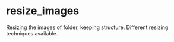 # resize_images
Resizing the images of folder, keeping structure. Different resizing techniques available.
